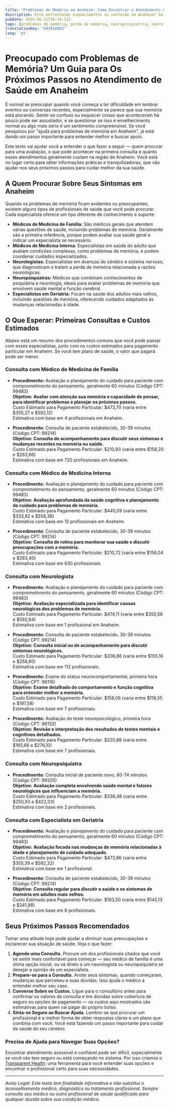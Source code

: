 ```yaml
---
title: "Problemas de Memória em Anaheim: Como Encontrar o Atendimento Certo Perto de Você"
description: Está enfrentando esquecimentos ou confusão em Anaheim? Saiba a quem procurar, o que esperar e os custos estimados para obter ajuda com problemas de memória.
pubDate: 2025-06-11T16:34:31Z
tags: [problemas de memória, perda de memória, neuropsiquiatria, neurologia, medicina de família, geriatria, medicina interna, saúde Anaheim]
translationKey: "683910603"
lang: 'pt'
---
```


# Preocupado com Problemas de Memória? Um Guia para Os Próximos Passos no Atendimento de Saúde em Anaheim

É normal se preocupar quando você começa a ter dificuldade em lembrar eventos ou conversas recentes, especialmente se parece que sua memória está piorando. Sentir-se confuso ou esquecer coisas que aconteceram há pouco pode ser assustador, e se questionar se isso é envelhecimento normal ou algo mais sério é um sentimento compreensível. Se você pesquisou por "ajuda para problemas de memória em Anaheim", já está dando um passo importante para entender melhor e buscar apoio.

Este texto vai ajudar você a entender o que fazer a seguir — quem procurar para uma avaliação, o que pode acontecer na primeira consulta e quanto esses atendimentos geralmente custam na região de Anaheim. Você está no lugar certo para obter informações práticas e tranquilizadoras, que vão ajudar nos seus próximos passos para cuidar melhor da sua saúde.

## A Quem Procurar Sobre Seus Sintomas em Anaheim

Quando os problemas de memória ficam evidentes ou preocupantes, existem alguns tipos de profissionais de saúde que você pode procurar. Cada especialista oferece um tipo diferente de conhecimento e suporte:

- **Médicos de Medicina de Família:** São médicos gerais que atendem várias questões de saúde, incluindo problemas de memória. Geralmente são a primeira referência, porque podem avaliar sua saúde geral e indicar um especialista se necessário.
- **Médicos de Medicina Interna:** Especialistas em saúde do adulto que avaliam condições complexas, como problemas de memória, e podem coordenar cuidados especializados.
- **Neurologistas:** Especialistas em doenças do cérebro e sistema nervoso, que diagnosticam e tratam a perda de memória relacionada a razões neurológicas.
- **Neuropsiquiatras:** Médicos que combinam conhecimentos de psiquiatria e neurologia, ideais para avaliar problemas de memória que envolvem saúde mental e função cerebral.
- **Especialistas em Geriatria:** Focam na saúde dos adultos mais velhos, incluindo questões de memória, oferecendo cuidados adaptados às mudanças relacionadas à idade.

## O Que Esperar: Primeiras Consultas e Custos Estimados

Abaixo está um resumo dos procedimentos comuns que você pode passar com esses especialistas, junto com os custos estimados para pagamento particular em Anaheim. Se você tem plano de saúde, o valor que pagará pode ser menor.

### Consulta com Médico de Medicina de Família

- **Procedimento:** Avaliação e planejamento do cuidado para paciente com comprometimento do pensamento, geralmente 60 minutos (Código CPT: 99483)  
  **Objetivo:** **Avaliar com atenção sua memória e capacidade de pensar, para identificar problemas e planejar os próximos passos.**  
  Custo Estimado para Pagamento Particular: $473,70 (varia entre $355,27 e $592,12)  
  Estimativa com base em 4 profissionais em Anaheim.

- **Procedimento:** Consulta de paciente estabelecido, 30-39 minutos (Código CPT: 99214)  
  **Objetivo:** **Consulta de acompanhamento para discutir seus sintomas e mudanças recentes na memória ou saúde.**  
  Custo Estimado para Pagamento Particular: $210,93 (varia entre $158,20 e $263,66)  
  Estimativa com base em 720 profissionais em Anaheim.

### Consulta com Médico de Medicina Interna

- **Procedimento:** Avaliação e planejamento do cuidado para paciente com comprometimento do pensamento, geralmente 60 minutos (Código CPT: 99483)  
  **Objetivo:** **Avaliação aprofundada da saúde cognitiva e planejamento do cuidado para problemas de memória.**  
  Custo Estimado para Pagamento Particular: $445,09 (varia entre $333,82 e $556,36)  
  Estimativa com base em 10 profissionais em Anaheim.

- **Procedimento:** Consulta de paciente estabelecido, 30-39 minutos (Código CPT: 99214)  
  **Objetivo:** **Consulta de rotina para monitorar sua saúde e discutir preocupações com a memória.**  
  Custo Estimado para Pagamento Particular: $210,72 (varia entre $158,04 e $263,40)  
  Estimativa com base em 630 profissionais.

### Consulta com Neurologista

- **Procedimento:** Avaliação e planejamento do cuidado para paciente com comprometimento do pensamento, geralmente 60 minutos (Código CPT: 99483)  
  **Objetivo:** **Avaliação especializada para identificar causas neurológicas dos problemas de memória.**  
  Custo Estimado para Pagamento Particular: $474,11 (varia entre $355,58 e $592,64)  
  Estimativa com base em 1 profissional em Anaheim.

- **Procedimento:** Consulta de paciente estabelecido, 30-39 minutos (Código CPT: 99214)  
  **Objetivo:** **Consulta inicial ou de acompanhamento para discutir sintomas neurológicos.**  
  Custo Estimado para Pagamento Particular: $206,88 (varia entre $155,16 e $258,60)  
  Estimativa com base em 112 profissionais.

- **Procedimento:** Exame do status neurocomportamental, primeira hora (Código CPT: 96116)  
  **Objetivo:** **Exame detalhado do comportamento e função cognitiva para entender melhor a memória.**  
  Custo Estimado para Pagamento Particular: $158,06 (varia entre $118,55 e $197,58)  
  Estimativa com base em 7 profissionais.

- **Procedimento:** Avaliação de teste neuropsicológico, primeira hora (Código CPT: 96132)  
  **Objetivo:** **Revisão e interpretação dos resultados de testes mentais e cognitivos detalhados.**  
  Custo Estimado para Pagamento Particular: $220,88 (varia entre $165,66 e $276,10)  
  Estimativa com base em 7 profissionais.

### Consulta com Neuropsiquiatra

- **Procedimento:** Consulta inicial de paciente novo, 60-74 minutos (Código CPT: 99205)  
  **Objetivo:** **Avaliação completa envolvendo saúde mental e fatores neurológicos que influenciam a memória.**  
  Custo Estimado para Pagamento Particular: $336,48 (varia entre $250,93 e $422,03)  
  Estimativa com base em 2 profissionais.

### Consulta com Especialista em Geriatria

- **Procedimento:** Avaliação e planejamento do cuidado para paciente com comprometimento do pensamento, geralmente 60 minutos (Código CPT: 99483)  
  **Objetivo:** **Avaliação focada nas mudanças de memória relacionadas à idade e planejamento de cuidado adequado.**  
  Custo Estimado para Pagamento Particular: $473,86 (varia entre $355,39 e $592,32)  
  Estimativa com base em 1 profissional.

- **Procedimento:** Consulta de paciente estabelecido, 30-39 minutos (Código CPT: 99214)  
  **Objetivo:** **Consulta regular para discutir a saúde e os sintomas de memória em adultos mais velhos.**  
  Custo Estimado para Pagamento Particular: $193,50 (varia entre $145,13 e $241,88)  
  Estimativa com base em 8 profissionais.

## Seus Próximos Passos Recomendados

Tomar uma atitude hoje pode ajudar a diminuir suas preocupações e esclarecer sua situação de saúde. Veja o que fazer:

1. **Agende uma Consulta.** Procure um dos profissionais citados que você se sentir mais confortável para começar — seu médico de família é uma ótima opção inicial, ou vá direto a um neurologista ou neuropsiquiatra se desejar a opinião de um especialista.
2. **Prepare-se para a Consulta.** Anote seus sintomas, quando começaram, mudanças que percebeu e suas dúvidas. Isso ajuda o médico a entender melhor seu caso.
3. **Converse Sobre os Custos.** Ligue para o consultório antes para confirmar os valores da consulta e tire dúvidas sobre cobertura de seguro ou opções de pagamento — os custos aqui mostrados são estimativas para quem vai pagar do próprio bolso.
4. **Sinta-se Seguro ao Buscar Ajuda.** Lembre-se que procurar um profissional é a melhor forma de obter respostas claras e um plano que combina com você. Você está fazendo um passo importante para cuidar da saúde do seu cérebro.

### Precisa de Ajuda para Navegar Suas Opções?

Encontrar atendimento acessível e confiável pode ser difícil, especialmente se você não tem seguro ou está começando no sistema. Por isso criamos o [Transparent Health](https://transparenthealth.ai): uma ferramenta para você entender suas opções e encontrar o profissional certo para suas necessidades.

---

*Aviso Legal: Este texto tem finalidade informativa e não substitui o aconselhamento médico, diagnóstico ou tratamento profissional. Sempre consulte seu médico ou outro profissional de saúde qualificado para qualquer dúvida sobre sua condição médica.*